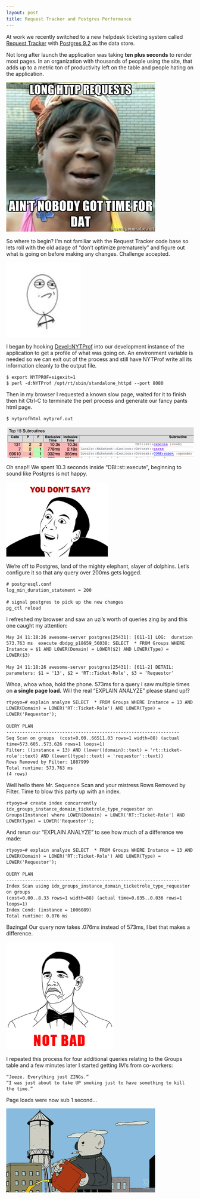 ```yaml
---
layout: post
title: Request Tracker and Postgres Performance
---
```


At work we recently switched to a new helpdesk ticketing system
called [Request Tracker](http://bestpractical.com/rt/) with [Postgres 9.2](http://www.postgresql.org/) as the data store.

Not long after launch the application was taking **ten plus seconds** to render most pages. In an organization with thousands of people using the site, that adds up to a metric ton of productivity left on the table and people hating on the application.

[![](/static/images/no_time_for_dat_http_request.jpg)](/static/images/no_time_for_dat_http_request.jpg)

So where to begin? I’m not familiar with the Request Tracker code base so lets roll with the old adage of “don’t optimize prematurely” and figure out what is going on before making any changes. Challenge accepted.

[![](/static/images/challenge.jpg)](/static/images/challenge.jpg)

I began by hooking [Devel::NYTProf](http://search.cpan.org/~timb/Devel-NYTProf-5.03/lib/Devel/NYTProf.pm) into our development instance of the application to get a profile of what was going on. An environment variable is needed so we can exit out of the process and still have NYTProf write all its information cleanly to the output file.

    $ export NYTPROF=sigexit=1
    $ perl -d:NYTProf /opt/rt/sbin/standalone_httpd --port 8080
    
Then in my browser I requested a known slow page, waited for it to finish then hit Ctrl-C to terminate the perl process and generate our fancy pants html page.

    $ nytprofhtml nytprof.out
    
[![](/static/images/nytprof_request_tracker.jpg)](/static/images/nytprof_request_tracker.jpg)

Oh snap!! We spent 10.3 seconds inside “DBI::st::execute”, beginning to sound like Postgres is not happy.

[![](/static/images/you_dont_say.jpg)](/static/images/you_dont_say.jpg)

We’re off to Postgres, land of the mighty elephant, slayer of dolphins. Let’s configure it so that any query over 200ms gets logged.
    
    # postgresql.conf
    log_min_duration_statement = 200
    
    # signal postgres to pick up the new changes
    pg_ctl reload

I refreshed my browser and saw an uzi’s worth of queries zing by and this one caught my attention:
     
    May 24 11:18:26 awesome-server postgres[25431]: [611-1] LOG:  duration 573.763 ms  execute dbdpg_p18659_56038: SELECT  * FROM Groups WHERE Instance = $1 AND LOWER(Domain) = LOWER($2) AND LOWER(Type) = LOWER($3)
     
    May 24 11:18:26 awesome-server postgres[25431]: [611-2] DETAIL:  parameters: $1 = '13', $2 = 'RT::Ticket-Role', $3 = ‘Requestor’
  
Whoa, whoa whoa, hold the phone. 573ms for a query I saw multiple times on **a single page load.** Will the real “EXPLAIN ANALYZE” please stand up!?

    rtyoyo=# explain analyze SELECT  * FROM Groups WHERE Instance = 13 AND LOWER(Domain) = LOWER('RT::Ticket-Role') AND LOWER(Type) = LOWER('Requestor');
    
    QUERY PLAN
    -----------------------------------------------------------------
    Seq Scan on groups  (cost=0.00..66511.03 rows=1 width=88) (actual time=573.605..573.626 rows=1 loops=1)
    Filter: ((instance = 13) AND (lower((domain)::text) = 'rt::ticket-role'::text) AND (lower((type)::text) = 'requestor'::text))
    Rows Removed by Filter: 1887999
    Total runtime: 573.763 ms
    (4 rows)
    
Well hello there Mr. Sequence Scan and your mistress Rows Removed by Filter. Time to blow this party up with an index.

    rtyoyo=# create index concurrently idx_groups_instance_domain_ticketrole_type_requestor on Groups(Instance) where LOWER(Domain) = LOWER('RT::Ticket-Role') AND LOWER(Type) = LOWER('Requestor');
    
 And rerun our “EXPLAIN ANALYZE” to see how much of a difference we made:
     
    rtyoyo=# explain analyze SELECT  * FROM Groups WHERE Instance = 13 AND LOWER(Domain) = LOWER('RT::Ticket-Role') AND LOWER(Type) = LOWER('Requestor');

    QUERY PLAN
    -----------------------------------------------------------------
    Index Scan using idx_groups_instance_domain_ticketrole_type_requestor on groups
    (cost=0.00..8.33 rows=1 width=88) (actual time=0.035..0.036 rows=1 loops=1)
    Index Cond: (instance = 1006089)
    Total runtime: 0.076 ms

Bazinga! Our query now takes .076ms instead of 573ms, I bet that makes a difference.

[![](/static/images/obama_not_bad.jpg)](/static/images/obama_not_bad.jpg)

I repeated this process for four additional queries relating to the Groups table and a few minutes later I started getting IM’s from co-workers:


    “Jeeze. Everything just ZINGs.”
    “I was just about to take UP smoking just to have something to kill the time.”

Page loads were now sub 1 second...

[![](/static/images/blow_up.gif)](/static/images/blow_up.gif)
